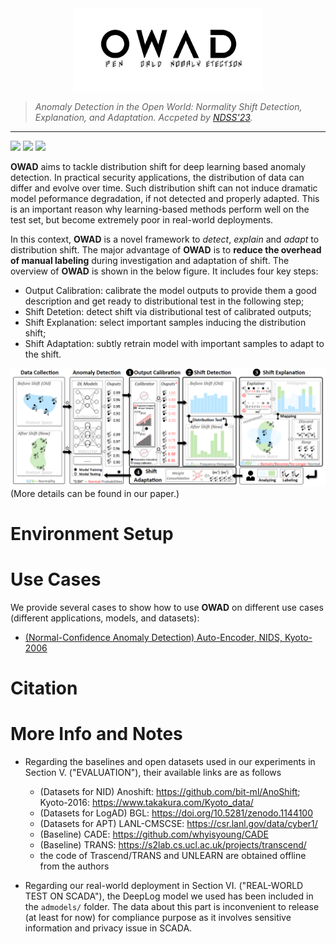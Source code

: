 <div align=center><img src="media/logo.png" width="60%"></div>

> *Anomaly Detection in the Open World: Normality Shift Detection, Explanation, and Adaptation. Accpeted by [NDSS'23](https://www.ndss-symposium.org/ndss2023/).*
---
![](https://img.shields.io/badge/license-MIT-green.svg)
![](https://img.shields.io/badge/language-python-blue.svg)
![](https://img.shields.io/badge/framework-pytorch-red.svg)

**OWAD** aims to tackle distribution shift for deep learning based anomaly detection. In practical security applications, the distribution of data can differ and evolve over time. Such distribution shift can not induce dramatic model peformance degradation, if not detected and properly adapted. This is an important reason why learning-based methods perform well on the test set, but become extremely poor in real-world deployments.

In this context, **OWAD** is a novel framework to *detect*, *explain* and *adapt* to distribution shift. The major advantage of **OWAD** is to **reduce the overhead of manual labeling** during investigation and adaptation of shift. The overview of **OWAD** is shown in the below figure. It includes four key steps:
- Output Calibration: calibrate the model outputs to provide them a good description and get ready to distributional test in the following step;
- Shift Detetion: detect shift via distributional test of calibrated outputs;
- Shift Explanation: select important samples inducing the distribution shift;
- Shift Adaptation: subtly retrain model with important samples to adapt to the shift.

![overview](media/overview.png)
(More details can be found in our paper.) 


# Environment Setup



# Use Cases
We provide several cases to show how to use **OWAD** on different use cases (different applications, models, and datasets):

- [(Normal-Confidence Anomaly Detection) Auto-Encoder, NIDS, Kyoto-2006](demo/NIDS_KitNET_Kyoto.ipynb)


# Citation



# More Info and Notes

- Regarding the baselines and open datasets used in our experiments in Section V. ("EVALUATION"), their available links are as follows

  - (Datasets for NID) Anoshift: https://github.com/bit-ml/AnoShift; Kyoto-2016: https://www.takakura.com/Kyoto_data/ 
  - (Datasets for LogAD) BGL: https://doi.org/10.5281/zenodo.1144100
  - (Datasets for APT) LANL-CMSCSE: https://csr.lanl.gov/data/cyber1/
  - (Baseline) CADE: https://github.com/whyisyoung/CADE
  - (Baseline) TRANS: https://s2lab.cs.ucl.ac.uk/projects/transcend/
  - the code of Trascend/TRANS and UNLEARN are obtained offline from the authors
  
- Regarding our real-world deployment in Section VI. ("REAL-WORLD TEST ON SCADA"), the DeepLog model we used has been included in the `admodels/` folder. The data about this part is inconvenient to release (at least for now) for compliance purpose as    it involves sensitive information and privacy issue in SCADA. 

